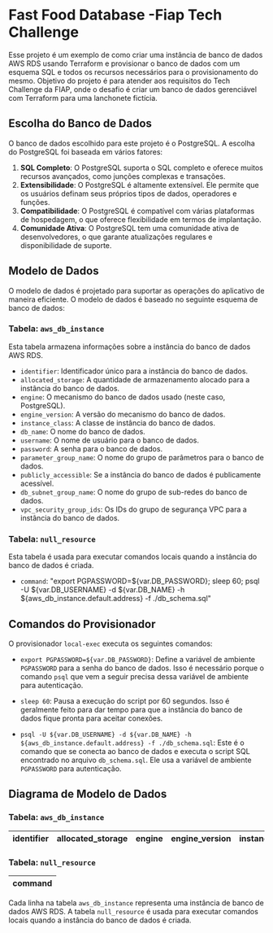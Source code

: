 # Fast Food Database -Fiap Tech Challenge

Esse projeto é um exemplo de como criar uma instância de banco de dados AWS RDS usando Terraform e provisionar o banco de dados com um esquema SQL e todos os recursos necessários para o provisionamento do mesmo.
Objetivo do projeto é para atender aos requisitos do Tech Challenge da FIAP, onde o desafio é criar um banco de dados gerenciável com Terraform para uma lanchonete fictícia.

## Escolha do Banco de Dados

O banco de dados escolhido para este projeto é o PostgreSQL. A escolha do PostgreSQL foi baseada em vários fatores:

1. **SQL Completo**: O PostgreSQL suporta o SQL completo e oferece muitos recursos avançados, como junções complexas e transações.
2. **Extensibilidade**: O PostgreSQL é altamente extensível. Ele permite que os usuários definam seus próprios tipos de dados, operadores e funções.
3. **Compatibilidade**: O PostgreSQL é compatível com várias plataformas de hospedagem, o que oferece flexibilidade em termos de implantação.
4. **Comunidade Ativa**: O PostgreSQL tem uma comunidade ativa de desenvolvedores, o que garante atualizações regulares e disponibilidade de suporte.

## Modelo de Dados

O modelo de dados é projetado para suportar as operações do aplicativo de maneira eficiente. O modelo de dados é baseado no seguinte esquema de banco de dados:

### Tabela: `aws_db_instance`

Esta tabela armazena informações sobre a instância do banco de dados AWS RDS.

- `identifier`: Identificador único para a instância do banco de dados.
- `allocated_storage`: A quantidade de armazenamento alocado para a instância do banco de dados.
- `engine`: O mecanismo do banco de dados usado (neste caso, PostgreSQL).
- `engine_version`: A versão do mecanismo do banco de dados.
- `instance_class`: A classe de instância do banco de dados.
- `db_name`: O nome do banco de dados.
- `username`: O nome de usuário para o banco de dados.
- `password`: A senha para o banco de dados.
- `parameter_group_name`: O nome do grupo de parâmetros para o banco de dados.
- `publicly_accessible`: Se a instância do banco de dados é publicamente acessível.
- `db_subnet_group_name`: O nome do grupo de sub-redes do banco de dados.
- `vpc_security_group_ids`: Os IDs do grupo de segurança VPC para a instância do banco de dados.

### Tabela: `null_resource`

Esta tabela é usada para executar comandos locais quando a instância do banco de dados é criada.

- `command`: "export PGPASSWORD=${var.DB_PASSWORD}; sleep 60; psql -U ${var.DB_USERNAME} -d ${var.DB_NAME} -h ${aws_db_instance.default.address} -f ./db_schema.sql"

## Comandos do Provisionador

O provisionador `local-exec` executa os seguintes comandos:

- `export PGPASSWORD=${var.DB_PASSWORD}`: Define a variável de ambiente `PGPASSWORD` para a senha do banco de dados. Isso é necessário porque o comando `psql` que vem a seguir precisa dessa variável de ambiente para autenticação.

- `sleep 60`: Pausa a execução do script por 60 segundos. Isso é geralmente feito para dar tempo para que a instância do banco de dados fique pronta para aceitar conexões.

- `psql -U ${var.DB_USERNAME} -d ${var.DB_NAME} -h ${aws_db_instance.default.address} -f ./db_schema.sql`: Este é o comando que se conecta ao banco de dados e executa o script SQL encontrado no arquivo `db_schema.sql`. Ele usa a variável de ambiente `PGPASSWORD` para autenticação.

## Diagrama de Modelo de Dados

### Tabela: `aws_db_instance`

| identifier | allocated_storage | engine | engine_version | instance_class | db_name | username | password | parameter_group_name | publicly_accessible | db_subnet_group_name | vpc_security_group_ids |
|------------|-------------------|--------|----------------|----------------|---------|----------|----------|----------------------|---------------------|----------------------|------------------------|

### Tabela: `null_resource`

| command |
|---------|

Cada linha na tabela `aws_db_instance` representa uma instância de banco de dados AWS RDS. A tabela `null_resource` é usada para executar comandos locais quando a instância do banco de dados é criada.